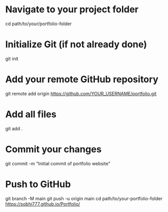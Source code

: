 # Navigate to your project folder
cd path/to/your/portfolio-folder

# Initialize Git (if not already done)
git init

# Add your remote GitHub repository
git remote add origin https://github.com/YOUR_USERNAME/portfolio.git

# Add all files
git add .

# Commit your changes
git commit -m "Initial commit of portfolio website"

# Push to GitHub
git branch -M main
git push -u origin main
cd path/to/your-portfolio-folder
https://sobhi777.github.io/Portfolio/

